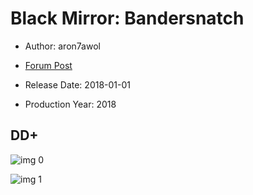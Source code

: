 # Black Mirror: Bandersnatch

* Author: aron7awol

* [Forum Post](https://www.avsforum.com/threads/bass-eq-for-filtered-movies.2995212/post-57343384)

* Release Date: 2018-01-01
* Production Year: 2018

## DD+

![img 0](https://i.imgur.com/LaCNIiJ.jpg)

![img 1](https://i.imgur.com/NgsR99U.jpg)

